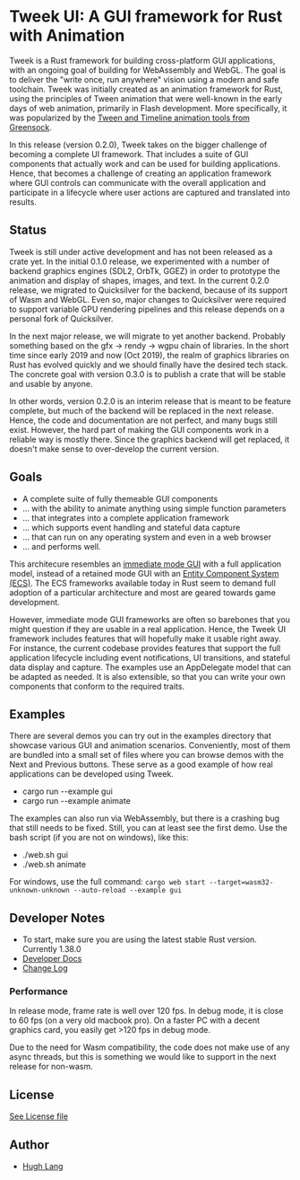 # Tweek UI: A GUI framework for Rust with Animation

Tweek is a Rust framework for building cross-platform GUI applications, with an ongoing goal of building for WebAssembly and WebGL. The goal is to deliver the "write once, run anywhere" vision using a modern and safe toolchain.  Tweek was initially created as an animation framework for Rust, using the principles of Tween animation that were well-known in the early days of web animation, primarily in Flash development. More specifically, it was popularized by the [Tween and Timeline animation tools from Greensock](https://greensock.com/docs).

In this release (version 0.2.0), Tweek takes on the bigger challenge of becoming a complete UI framework. That includes
a suite of GUI components that actually work and can be used for building applications. Hence, that becomes a challenge
of creating an application framework where GUI controls can communicate with the overall application and participate in
a lifecycle where user actions are captured and translated into results.

## Status

Tweek is still under active development and has not been released as a crate yet. In the initial 0.1.0 release, we
experimented with a number of backend graphics engines (SDL2, OrbTk, GGEZ) in order to prototype the animation and
display of shapes, images, and text. In the current 0.2.0 release, we migrated to Quicksilver for the backend, because
of its support of Wasm and WebGL. Even so, major changes to Quicksilver were required to support variable GPU
rendering pipelines and this release depends on a personal fork of Quicksilver.

In the next major release, we will migrate to yet another backend. Probably something based on the gfx -> rendy -> wgpu
chain of libraries. In the short time since early 2019 and now (Oct 2019), the realm of graphics libraries on Rust has evolved
quickly and we should finally have the desired tech stack. The concrete goal with version 0.3.0 is to publish a
crate that will be stable and usable by anyone.

In other words, version 0.2.0 is an interim release that is meant to be feature complete, but much of the backend will be
replaced in the next release. Hence, the code and documentation are not perfect, and many bugs still exist. However, the
hard part of making the GUI components work in a reliable way is mostly there. Since the graphics backend will get
replaced, it doesn't make sense to over-develop the current version.

## Goals

* A complete suite of fully themeable GUI components
* ... with the ability to animate anything using simple function parameters
* ... that integrates into a complete application framework
* ... which supports event handling and stateful data capture
* ... that can run on any operating system and even in a web browser
* ... and performs well.

This architecure resembles an [immediate mode GUI](https://en.wikipedia.org/wiki/Immediate_Mode_GUI) with a full
application model, instead of a retained mode GUI with an [Entity Component System
(ECS)](https://en.wikipedia.org/wiki/Entity_component_system). The ECS frameworks available today in Rust seem to demand
full adoption of a particular architecture and most are geared towards game development.

However, immediate mode GUI frameworks are often so barebones that you might question if they are usable in a real
application.  Hence, the Tweek UI framework includes features that will hopefully make it usable right away. For instance,
the current codebase provides features that support the full application lifecycle including event notifications, UI
transitions, and stateful data display and capture. The examples use an AppDelegate model that can be adapted as needed.
It is also extensible, so that you can write your own components that conform to the required traits.

## Examples
There are several demos you can try out in the examples directory that showcase various GUI and animation scenarios.
Conveniently, most of them are bundled into a small set of files where you can browse demos with the Next and Previous
buttons. These serve as a good example of how real applications can be developed using Tweek.

* cargo run --example gui
* cargo run --example animate

The examples can also run via WebAssembly, but there is a crashing bug that still needs to be fixed. Still, you can at
least see the first demo. Use the bash script (if you are not on windows), like this:

* ./web.sh gui
* ./web.sh animate

For windows, use the full command: `cargo web start --target=wasm32-unknown-unknown --auto-reload --example gui`


## Developer Notes

* To start, make sure you are using the latest stable Rust version. Currently 1.38.0
* [Developer Docs](docs/README.md)
* [Change Log](CHANGELOG.md)

### Performance

In release mode, frame rate is well over 120 fps. In debug mode, it is close to 60 fps (on a very old macbook pro). On a
faster PC with a decent graphics card, you easily get >120 fps in debug mode.

Due to the need for Wasm compatibility, the code does not make use of any async threads, but this is something we would
like to support in the next release for non-wasm.

## License

[See License file](LICENSE.txt)

## Author

* [Hugh Lang](https://github.com/hughlang)